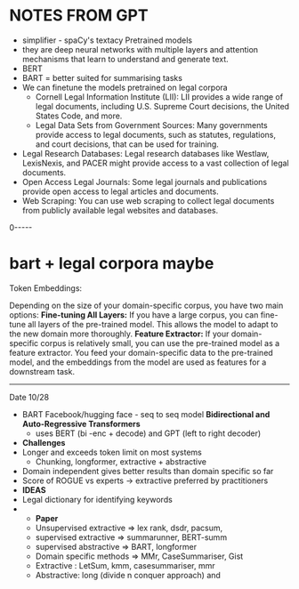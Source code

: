 # NOTES FROM GPT
- simplifier - spaCy's textacy
Pretrained models 
- they are deep neural networks with multiple layers and attention mechanisms that learn to understand and generate text.
- BERT
- BART = better suited for summarising tasks
- We can finetune the models pretrained on legal corpora
  - Cornell Legal Information Institute (LII): LII provides a wide range of legal documents, including U.S. Supreme Court decisions, the United States Code, and more.
  - Legal Data Sets from Government Sources: Many governments provide access to legal documents, such as statutes, regulations, and court decisions, that can be used for training.
- Legal Research Databases: Legal research databases like Westlaw, LexisNexis, and PACER might provide access to a vast collection of legal documents.
- Open Access Legal Journals: Some legal journals and publications provide open access to legal articles and documents.
- Web Scraping: You can use web scraping to collect legal documents from publicly available legal websites and databases.

0-----
# bart + legal corpora maybe
Token Embeddings:

Depending on the size of your domain-specific corpus, you have two main options:
**Fine-tuning All Layers:** If you have a large corpus, you can fine-tune all layers of the pre-trained model. This allows the model to adapt to the new domain more thoroughly.
**Feature Extractor:** If your domain-specific corpus is relatively small, you can use the pre-trained model as a feature extractor. You feed your domain-specific data to the pre-trained model, and the embeddings from the model are used as features for a downstream task.

---------

Date 10/28 
- BART Facebook/hugging face - seq to seq model **Bidirectional and Auto-Regressive Transformers**
    - uses BERT (bi -enc + decode) and GPT (left to right decoder)
- **Challenges**
- Longer and exceeds token limit on most systems
    - Chunking, longformer, extractive + abstractive
- Domain independent gives better results than domain specific so far
- Score of ROGUE vs experts -> extractive preferred by practitioners
- **IDEAS**
- Legal dictionary for identifying keywords
- 
  - **Paper**
  - Unsupervised extractive => lex rank, dsdr, pacsum,
  - supervised extractive => summarunner, BERT-summ
  - supervised abstractive => BART, longformer
  - Domain specific methods => MMr, CaseSummariser, Gist
  - Extractive : LetSum, kmm, casesummariser, mmr
  - Abstractive: long (divide n conquer approach) and 

